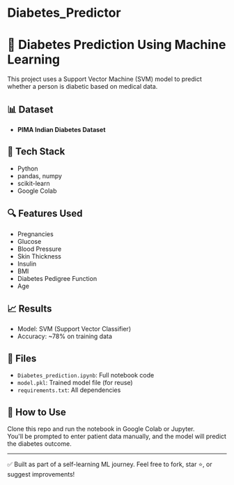 # Diabetes_Predictor
# 🧠 Diabetes Prediction Using Machine Learning

This project uses a Support Vector Machine (SVM) model to predict whether a person is diabetic based on medical data.

## 📊 Dataset
- **PIMA Indian Diabetes Dataset**

## 🔧 Tech Stack
- Python
- pandas, numpy
- scikit-learn
- Google Colab

## 🔍 Features Used
- Pregnancies
- Glucose
- Blood Pressure
- Skin Thickness
- Insulin
- BMI
- Diabetes Pedigree Function
- Age

## 📈 Results
- Model: SVM (Support Vector Classifier)
- Accuracy: ~78% on training data

## 📂 Files
- `Diabetes_prediction.ipynb`: Full notebook code
- `model.pkl`: Trained model file (for reuse)
- `requirements.txt`: All dependencies

## 🧠 How to Use
Clone this repo and run the notebook in Google Colab or Jupyter.  
You'll be prompted to enter patient data manually, and the model will predict the diabetes outcome.

---
✅ Built as part of a self-learning ML journey. Feel free to fork, star ⭐, or suggest improvements!
